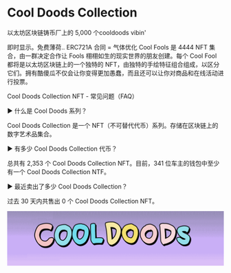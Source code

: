 # Cool Doods Collection

以太坊区块链铸币厂上的 5,000 个cooldoods vibin'

即时显示。免费薄荷.. ERC721A 合同 = 气体优化 Cool Fools 是 4444 NFT 集合，由一群决定合作让 Fools 栩栩如生的现实世界的朋友创建。每个 Cool Fool 都将是以太坊区块链上的一个独特的 NFT，由独特的手绘特征组合组成，以区分它们。拥有酷傻瓜不仅会让你变得更加愚蠢，而且还可以让你对商品和在线活动进行投票。

Cool Doods Collection NFT - 常见问题（FAQ）

▶ 什么是 Cool Doods 系列？

Cool Doods Collection 是一个 NFT（不可替代代币）系列。存储在区块链上的数字艺术品集合。

▶ 有多少 Cool Doods Collection 代币？

总共有 2,353 个 Cool Doods Collection NFT。目前，341 位车主的钱包中至少有一个 Cool Doods Collection NTF。

▶ 最近卖出了多少 Cool Doods Collection？

过去 30 天内共售出 0 个 Cool Doods Collection NFT。

![NFT](unnamed.png)
